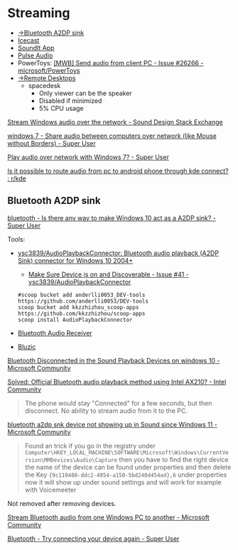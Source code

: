 # Streaming
- [→Bluetooth A2DP sink](#bluetooth-a2dp-sink)
- [Icecast](https://www.icecast.org/)
- [SoundIt App](https://soundit.app/)
- [Pulse Audio](https://pulse.audio/)
- PowerToys: [\[MWB\] Send audio from client PC - Issue #26266 - microsoft/PowerToys](https://github.com/microsoft/PowerToys/issues/26266)
- [→Remote Desktops](https://github.com/Chaoses-Ib/Windows/blob/main/UI/GUI/Desktops/Remote.md)
  - spacedesk
    - Only viewer can be the speaker
    - Disabled if minimized
    - 5% CPU usage

[Stream Windows audio over the network - Sound Design Stack Exchange](https://sound.stackexchange.com/questions/22921/stream-windows-audio-over-the-network)

[windows 7 - Share audio between computers over network (like Mouse without Borders) - Super User](https://superuser.com/questions/553277/share-audio-between-computers-over-network-like-mouse-without-borders)

[Play audio over network with Windows 7? - Super User](https://superuser.com/questions/29844/play-audio-over-network-with-windows-7)

[Is it possible to route audio from pc to android phone through kde connect? : r/kde](https://www.reddit.com/r/kde/comments/99zvxk/is_it_possible_to_route_audio_from_pc_to_android/)

## Bluetooth A2DP sink
[bluetooth - Is there any way to make Windows 10 act as a A2DP sink? - Super User](https://superuser.com/questions/1199132/is-there-any-way-to-make-windows-10-act-as-a-a2dp-sink)

Tools:
- [ysc3839/AudioPlaybackConnector: Bluetooth audio playback (A2DP Sink) connector for Windows 10 2004+](https://github.com/ysc3839/AudioPlaybackConnector)
  - [Make Sure Device is on and Discoverable - Issue #41 - ysc3839/AudioPlaybackConnector](https://github.com/ysc3839/AudioPlaybackConnector/issues/41)

  ```pwsh
  #scoop bucket add anderlli0053_DEV-tools https://github.com/anderlli0053/DEV-tools
  scoop bucket add kkzzhizhou_scoop-apps https://github.com/kkzzhizhou/scoop-apps
  scoop install AudioPlaybackConnector
  ```
- [Bluetooth Audio Receiver](https://apps.microsoft.com/detail/9n9wclwdqs5j?hl=en-US&gl=US)
- [Bluzic](https://apps.microsoft.com/detail/9n46qrzc07wd?hl=en-US&gl=US)

[Bluetooth Disconnected in the Sound Playback Devices on windows 10 - Microsoft Community](https://answers.microsoft.com/en-us/windows/forum/all/bluetooth-disconnected-in-the-sound-playback/27658458-bfad-463a-8b86-3234ee4ec69b?page=1)

[Solved: Official Bluetooth audio playback method using Intel AX210? - Intel Community](https://community.intel.com/t5/Wireless/Official-Bluetooth-audio-playback-method-using-Intel-AX210/m-p/1574930)
> The phone would stay "Connected" for a few seconds, but then disconnect. No ability to stream audio from it to the PC.

[bluetooth a2dp snk device not showing up in Sound since Windows 11 - Microsoft Community](https://answers.microsoft.com/en-us/windows/forum/all/bluetooth-a2dp-snk-device-not-showing-up-in-sound/1d4e72e1-8f70-4356-9fea-3df5510c32fe)
> Found an trick if you go in the registry under `Computer\HKEY_LOCAL_MACHINE\SOFTWARE\Microsoft\Windows\CurrentVersion\MMDevices\Audio\Capture` then you have to find the right device the name of the device can be found under properties and then delete the Key `{9c119480-ddc2-4954-a150-5bd240d454ad},6` under properties now it will show up under sound settings and will work for example with Voicemeeter

Not removed after removing devices.

[Stream Bluetooth audio from one Windows PC to another - Microsoft Community](https://answers.microsoft.com/en-us/windows/forum/all/stream-bluetooth-audio-from-one-windows-pc-to/8788b182-679b-4508-a87f-7782850eb594)

[Bluetooth - Try connecting your device again - Super User](https://superuser.com/questions/1509591/bluetooth-try-connecting-your-device-again)
